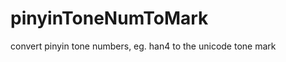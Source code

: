 pinyinToneNumToMark
===================

convert pinyin tone numbers, eg. han4 to the unicode tone mark

